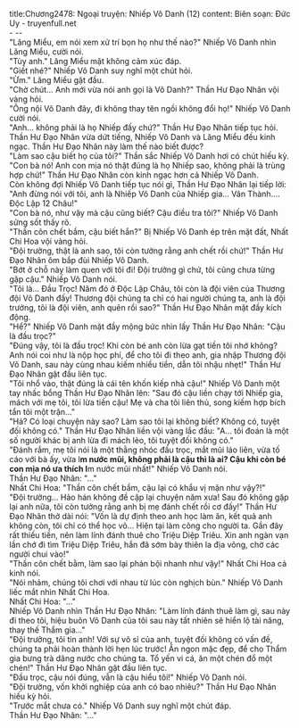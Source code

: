title:Chương2478: Ngoại truyện: Nhiếp Vô Danh (12)
content:
Biên soạn: Đức Uy - truyenfull.net<br>- --<br>"Lăng Miểu, em nói xem xử trí bọn họ như thế nào?" Nhiếp Vô Danh nhìn Lăng Miểu, cười nói.<br>"Tùy anh." Lăng Miểu mặt không cảm xúc đáp.<br>"Giết nhé?" Nhiếp Vô Danh suy nghĩ một chút hỏi.<br>"Ừm." Lăng Miểu gật đầu.<br>"Chờ chút... Anh mới vừa nói anh gọi là Vô Danh?" Thần Hư Đạo Nhân vội vàng hỏi.<br>"Ông nội Vô Danh đây, đi không thay tên ngồi không đổi họ!" Nhiếp Vô Danh cười nói.<br>"Anh... không phải là họ Nhiếp đấy chứ?" Thần Hư Đạo Nhân tiếp tục hỏi.<br>Thần Hư Đạo Nhân vừa dứt tiếng, Nhiếp Vô Danh và Lăng Miểu đều kinh ngạc. Thần Hư Đạo Nhân này làm thế nào biết được?<br>"Làm sao cậu biết họ của tôi?" Thần sắc Nhiếp Vô Danh hơi có chút hiếu kỳ.<br>"Con bà nó! Anh con mịa nó thật đúng là họ Nhiếp sao, không phải là trùng hợp chứ!" Thần Hư Đạo Nhân còn kinh ngạc hơn cả Nhiếp Vô Danh.<br>Còn không đợi Nhiếp Vô Danh tiếp tục nói gì, Thần Hư Đạo Nhân lại tiếp lời: "Anh đừng nói với tôi, anh là Nhiếp Vô Danh của Nhiếp gia... Vân Thành.... Độc Lập 12 Châu!"<br>"Con bà nó, như vậy mà cậu cũng biết? Cậu điều tra tôi?" Nhiếp Vô Danh sửng sốt thấy rõ.<br>"Thần côn chết bầm, cậu biết hắn?" Bị Nhiếp Vô Danh ép trên mặt đất, Nhất Chi Hoa vội vàng hỏi.<br>"Đội trưởng, thật là anh sao, tôi còn tưởng rằng anh chết rồi chứ!" Thần Hư Đạo Nhân ôm bắp đùi Nhiếp Vô Danh.<br>"Bớt ở chỗ này làm quen với tôi đi! Đội trưởng gì chứ, tôi cũng chưa từng gặp cậu." Nhiếp Vô Danh nói.<br>"Tôi là... Đầu Trọc! Năm đó ở Độc Lập Châu, tôi còn là đội viên của Thương đội Vô Danh đấy! Thương đội chúng ta chỉ có hai người chúng ta, anh là đội trưởng, tôi là đội viên, anh quên rồi sao?" Thần Hư Đạo Nhân mặt đầy kích động.<br>"Hể?" Nhiếp Vô Danh mặt đầy mộng bức nhìn lấy Thần Hư Đạo Nhân: "Cậu là đầu trọc?"<br>"Đúng vậy, tôi là đầu trọc! Khi còn bé anh còn lừa gạt tiền tôi nhớ không? Anh nói coi như là nộp học phí, để cho tôi đi theo anh, gia nhập Thương đội Vô Danh, sau này cùng nhau kiếm nhiều tiền, dẫn tôi nhậu nhẹt!" Thần Hư Đạo Nhân gật đầu liên tục.<br>"Tôi nhổ vào, thật đúng là cái tên khốn kiếp nhà cậu!" Nhiếp Vô Danh một tay nhấc bổng Thần Hư Đạo Nhân lên: "Sau đó cậu liền chạy tới Nhiếp gia, mách với mẹ tôi, tôi lừa tiền cậu! Mẹ và cha tôi liên thủ, song kiếm hợp bích tẩn tôi một trận..."<br>"Hả? Có loại chuyện này sao? Làm sao tôi lại không biết? Không có, tuyệt đối không có." Thần Hư Đạo Nhân liền vội vàng lắc đầu: "A... tôi đoán là một số người khác bị anh lừa đi mách lẻo, tôi tuyệt đối không có."<br>"Đánh rắm, mẹ tôi nói là một thằng nhóc đầu trọc, mắt mũi láo liên, vừa tố cáo với bà ấy, vừa l**m nước mũi, không phải là cậu thì là ai? Cậu khi còn bé con mịa nó ưa thích l**m nước mũi nhất!" Nhiếp Vô Danh nói.<br>Thần Hư Đạo Nhân: "..."<br>Nhất Chi Hoa: "Thần côn chết bầm, cậu lại có khẩu vị mặn như vậy?!"<br>"Đội trưởng... Hảo hán không đề cập lại chuyện năm xưa! Sau đó không gặp lại anh nữa, tôi còn tưởng rằng anh bị mẹ đánh chết rồi cơ đấy!" Thần Hư Đạo Nhân thở dài nói: "Vốn là dự định theo anh học làm ăn, kết quả anh không còn, tôi chỉ có thể học võ... Hiện tại làm công cho người ta. Gần đây rất thiếu tiền, nên làm lính đánh thuê cho Triệu Diệp Triêu. Xin anh ngàn vạn lần chớ đi tìm Triệu Diệp Triêu, hắn đã sớm bày thiên la địa võng, chờ các người chui vào!"<br>"Thần côn chết bằm, làm sao lại phản bội nhanh như vậy!" Nhất Chi Hoa cả kinh nói.<br>"Nói nhảm, chúng tôi chơi với nhau từ lúc còn nghịch bùn." Nhiếp Vô Danh liếc mắt nhìn Nhất Chi Hoa.<br>Nhất Chi Hoa: "..."<br>Nhiếp Vô Danh nhìn Thần Hư Đạo Nhân: "Làm lính đánh thuê làm gì, sau này đi theo tôi, hiệu buôn Vô Danh của tôi sau này tất nhiên sẽ hiển lộ tài năng, thay thế Thẩm gia..."<br>"Đội trưởng, tôi tin anh! Với sự vô sỉ của anh, tuyệt đối không có vấn đề, chúng ta phải hoàn thành lời hẹn lúc trước! Ăn ngon mặc đẹp, để cho Thẩm gia bưng trà dâng nước cho chúng ta. Tổ yến vi cá, ăn một chén đổ một chén!" Thần Hư Đạo Nhân gật đầu liên tục.<br>"Đầu trọc, cậu nói đúng, vẫn là cậu hiểu tôi!" Nhiếp Vô Danh nói.<br>"Đội trưởng, vốn khởi nghiệp của anh có bao nhiêu?" Thần Hư Đạo Nhân hiếu kỳ hỏi.<br>"Trước mắt chưa có." Nhiếp Vô Danh suy nghĩ một chút đáp.<br>Thần Hư Đạo Nhân: "..."